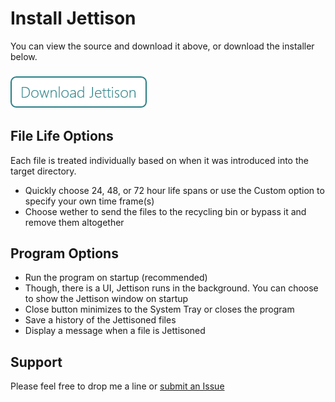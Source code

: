 # Install Jettison
You can view the source and download it above, or download the installer below.

### [![Install Jettison](https://github.com/fischgeek/Jettison/blob/master/docs/download.png?raw=true)](http://fischgeek.com/tools/jettison)

## File Life Options
Each file is treated individually based on when it was introduced into the target directory.
* Quickly choose 24, 48, or 72 hour life spans or use the Custom option to specify your own time frame(s)
* Choose wether to send the files to the recycling bin or bypass it and remove them altogether

## Program Options
* Run the program on startup (recommended)
* Though, there is a UI, Jettison runs in the background. You can choose to show the Jettison window on startup
* Close button minimizes to the System Tray or closes the program
* Save a history of the Jettisoned files
* Display a message when a file is Jettisoned

## Support
Please feel free to drop me a line or [submit an Issue](url=https://github.com/fischgeek/Jettison/issues)

